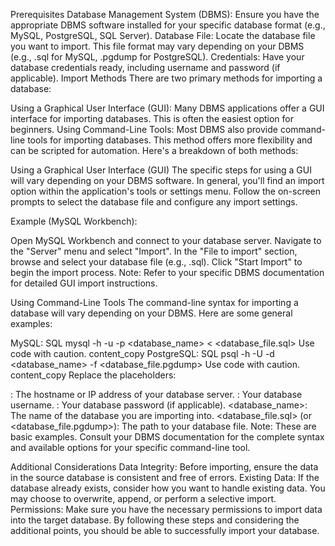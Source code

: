 Prerequisites
Database Management System (DBMS): Ensure you have the appropriate DBMS software installed for your specific database format (e.g., MySQL, PostgreSQL, SQL Server).
Database File: Locate the database file you want to import. This file format may vary depending on your DBMS (e.g., .sql for MySQL, .pgdump for PostgreSQL).
Credentials: Have your database credentials ready, including username and password (if applicable).
Import Methods
There are two primary methods for importing a database:

Using a Graphical User Interface (GUI): Many DBMS applications offer a GUI interface for importing databases. This is often the easiest option for beginners.
Using Command-Line Tools: Most DBMS also provide command-line tools for importing databases. This method offers more flexibility and can be scripted for automation.
Here's a breakdown of both methods:

Using a Graphical User Interface (GUI)
The specific steps for using a GUI will vary depending on your DBMS software.  In general, you'll find an import option within the application's  tools or settings menu.  Follow the on-screen prompts to select the database file and configure any import settings.

Example (MySQL Workbench):

Open MySQL Workbench and connect to your database server.
Navigate to the "Server" menu and select "Import".
In the "File to import" section, browse and select your database file (e.g., .sql).
Click "Start Import" to begin the import process.
Note: Refer to your specific DBMS documentation for detailed GUI import instructions.

Using Command-Line Tools
The command-line syntax for importing a database will vary depending on your DBMS. Here are some general examples:

MySQL:
SQL
mysql -h <host> -u <username> -p <database_name> < <database_file.sql>
Use code with caution.
content_copy
PostgreSQL:
SQL
psql -h <host> -U <username> -d <database_name> -f <database_file.pgdump>
Use code with caution.
content_copy
Replace the placeholders:

<host>: The hostname or IP address of your database server.
<username>: Your database username.
<password>: Your database password (if applicable).
<database_name>: The name of the database you are importing into.
<database_file.sql> (or <database_file.pgdump>): The path to your database file.
Note:  These are basic examples.  Consult your DBMS documentation for the complete syntax and available options for your specific command-line tool.

Additional Considerations
Data Integrity: Before importing, ensure the data in the source database is consistent and free of errors.
Existing Data: If the database already exists, consider how you want to handle existing data. You may choose to overwrite, append, or perform a selective import.
Permissions: Make sure you have the necessary permissions to import data into the target database.
By following these steps and considering the additional points, you should be able to successfully import your database.